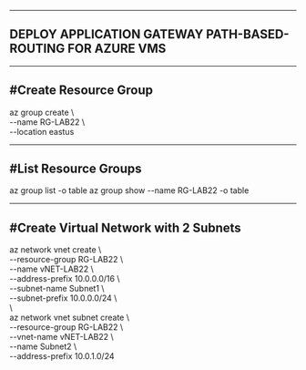 ----------------------
DEPLOY APPLICATION GATEWAY PATH-BASED-ROUTING FOR AZURE VMS
----------------------

----------------------
#Create Resource Group
----------------------
az group create \\\
--name RG-LAB22 \\\
--location eastus

----------------------
#List Resource Groups
----------------------
az group list -o table
az group show --name RG-LAB22 -o table

----------------------
#Create Virtual Network with 2 Subnets
----------------------
az network vnet create \\\
--resource-group RG-LAB22 \\\
--name vNET-LAB22 \\\
--address-prefix 10.0.0.0/16 \\\
--subnet-name Subnet1 \\\
--subnet-prefix 10.0.0.0/24 \\\
\\\
az network vnet subnet create \\\
--resource-group RG-LAB22 \\\
--vnet-name vNET-LAB22 \\\
--name Subnet2 \\\
--address-prefix 10.0.1.0/24 

